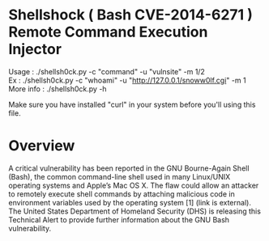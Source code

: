 Shellshock ( Bash CVE-2014-6271 ) Remote Command Execution Injector
=============

Usage : ./shellsh0ck.py -c "command" -u "vulnsite" -m 1/2 <br>
Ex : ./shellsh0ck.py -c "whoami" -u "http://127.0.0.1/snoww0lf.cgi" -m 1 <br>
More info : ./shellsh0ck.py -h 

Make sure you have installed "curl" in your system before you'll using this file.

<h1>Overview</h1>
A critical vulnerability has been reported in the GNU Bourne-Again Shell (Bash), the common command-line shell used in many Linux/UNIX operating systems and Apple’s Mac OS X. The flaw could allow an attacker to remotely execute shell commands by attaching malicious code in environment variables used by the operating system [1] (link is external). The United States Department of Homeland Security (DHS) is releasing this Technical Alert to provide further information about the GNU Bash vulnerability.
